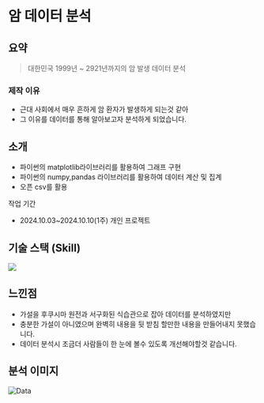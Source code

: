 # 암 데이터 분석
## 요약
>대한민국 1999년 ~ 2921년까지의 암 발생 데이터 분석


### 제작 이유
- 근대 사회에서 매우 흔하게 암 환자가 발생하게 되는것 같아
- 그 이유를 데이터를 통해 알아보고자 분석하게 되었습니다.

## 소개
- 파이썬의 matplotlib라이브러리를 활용하여 그래프 구현
- 파이썬의 numpy,pandas 라이브러리를 활용하여 데이터 계산 및 집계
- 오픈 csv를 활용

작업 기간
- 2024.10.03~2024.10.10(1주)
개인 프로젝트

## 기술 스택 (Skill)
<img src="https://img.shields.io/badge/Python-3776AB?style=for-the-badge&logo=Python&logoColor=white">

## 느낀점
- 가설을 후쿠시마 원전과 서구화된 식습관으로 잡아 데이터를 분석하였지만
- 충분한 가설이 아니였으며 완벽히 내용을 뒷 받침 할만한 내용을 만들어내지 못했습니다.
- 데이터 분석시 조금더 사람들이 한 눈에 볼수 있도록 개선해야할것 같습니다.

## 분석 이미지
![Data](https://github.com/user-attachments/assets/f270a958-d784-48a5-86c2-0b63cf6fd48c)
